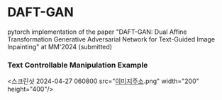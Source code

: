 # DAFT-GAN
pytorch implementation of the paper "DAFT-GAN: Dual Affine Transformation Generative Adversarial Network for Text-Guided Image Inpainting" at MM'2024 (submitted)

### Text Controllable Manipulation Example
<스크린샷 2024-04-27 060800 src="[이미지주소](https://github.com/Hwidong-Kim/DAFT-GAN/assets/77139808/84606603-87be-4881-a5c9-4a0f14324bf9).png" width="200" height="400"/>
